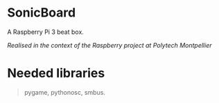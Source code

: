 # SonicBoard
A Raspberry Pi 3 beat box.

*Realised in the context of the Raspberry project at Polytech Montpellier*

# Needed libraries 
> pygame, pythonosc, smbus.
